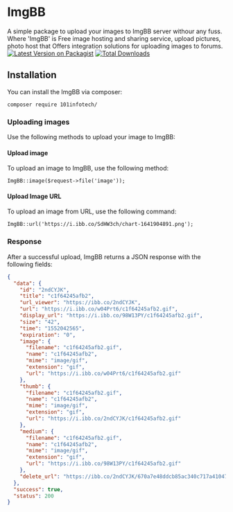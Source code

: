 # ImgBB

A simple package to upload your images to ImgBB server withour any fuss. Where 'ImgBB' is Free image hosting and sharing service, upload pictures, photo host that Offers integration solutions for uploading images to forums.
[![Latest Version on Packagist](https://img.shields.io/packagist/v/101infotech/imgbb.svg?style=flat-square)](https://github.com/101infotech/imgbb)
[![Total Downloads](https://img.shields.io/packagist/dt/101infotech/imgbb.svg?style=flat-square)](https://packagist.org/packages/101infotech/imgbb)

## Installation

You can install the ImgBB via composer:

```
composer require 101infotech/
```

### Uploading images

Use the following methods to upload your image to ImgBB:

#### Upload image

To upload an image to ImgBB, use the following method:

```
ImgBB::image($request->file('image'));
```

#### Upload Image URL

To upload an image from URL, use the following command:

```
ImgBB::url('https://i.ibb.co/SdHW3ch/chart-1641904891.png');
```

### Response

After a successful upload, ImgBB returns a JSON response with the following fields:

```json
{
  "data": {
    "id": "2ndCYJK",
    "title": "c1f64245afb2",
    "url_viewer": "https://ibb.co/2ndCYJK",
    "url": "https://i.ibb.co/w04Prt6/c1f64245afb2.gif",
    "display_url": "https://i.ibb.co/98W13PY/c1f64245afb2.gif",
    "size": "42",
    "time": "1552042565",
    "expiration": "0",
    "image": {
      "filename": "c1f64245afb2.gif",
      "name": "c1f64245afb2",
      "mime": "image/gif",
      "extension": "gif",
      "url": "https://i.ibb.co/w04Prt6/c1f64245afb2.gif"
    },
    "thumb": {
      "filename": "c1f64245afb2.gif",
      "name": "c1f64245afb2",
      "mime": "image/gif",
      "extension": "gif",
      "url": "https://i.ibb.co/2ndCYJK/c1f64245afb2.gif"
    },
    "medium": {
      "filename": "c1f64245afb2.gif",
      "name": "c1f64245afb2",
      "mime": "image/gif",
      "extension": "gif",
      "url": "https://i.ibb.co/98W13PY/c1f64245afb2.gif"
    },
    "delete_url": "https://ibb.co/2ndCYJK/670a7e48ddcb85ac340c717a41047e5c"
  },
  "success": true,
  "status": 200
}
```
